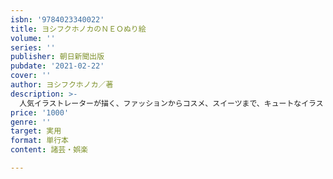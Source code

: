 ```yaml
---
isbn: '9784023340022'
title: ヨシフクホノカのＮＥＯぬり絵
volume: ''
series: ''
publisher: 朝日新聞出版
pubdate: '2021-02-22'
cover: ''
author: ヨシフクホノカ／著
description: >-
  人気イラストレーターが描く、ファッションからコスメ、スイーツまで、キュートなイラストが詰まったぬり絵。ペンと色鉛筆をミックスしたスタイリッシュな塗り方、自分で洋服の柄を描き足すカスタマイズなどのテクも紹介する、新感覚派。
price: '1000'
genre: ''
target: 実用
format: 単行本
content: 諸芸・娯楽

---
```

